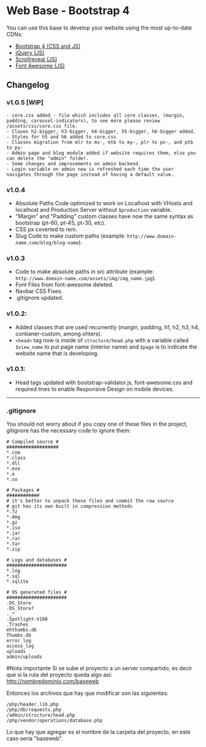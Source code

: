 # Web Base - Bootstrap 4

You can use this base to develop your website using the most up-to-date CDNs:
- [Bootstrap 4 (CSS and JS)](https://getbootstrap.com/)
- [jQuery (JS)](http://jquery.com/)
- [Scrollreveal (JS)](https://scrollrevealjs.org/)
- [Font Awesome (JS)](https://fontawesome.com/)

## Changelog
### v1.0.5 [WIP]
	- core.css added - file which includes all core classes, (margin, padding, carousel-indicators), to see more please review /assets/css/core.css file.
	- Clases h2-bigger, h3-bigger, h4-bigger, h5-bigger, h6-bigger added.
	- Styles for h5 and h6 added to core.css
	- Classes migration from mlr to mx-, mtb to my-, plr to px-, and ptb to py-
	- Admin page and blog module added if website requires them, else you can delete the "admin" folder.
	- Some changes and improvements on admin backend.
	- Login variable on admin now is refreshed each time the user navigates through the page instead of having a default value.
### v1.0.4
- Absolute Paths Code optimized to work on Localhost with VHosts and localhost and Production Server without `$production` variable.
- "Margin" and "Padding" custom classes have now the same syntax as bootstrap (pt-60, pt-45, pt-30, etc).
- CSS px coverted to rem.
- Slug Code to make custom paths (example: `http://www.domain-name.com/blog/blog-name`).

### v1.0.3
- Code to make absolute paths in src attribute (example: `http://www.domain-name.com/assets/img/img_name.jpg`).
- Font Files from font-awesome deleted.
- Navbar CSS Fixes.
- .gitignore updated.

### v1.0.2:
- Added classes that are used recurrently (margin, padding, h1, h2, h3, h4, contianer-custom, among ohters).
- `<head>` tag now is inside of `structure/head.php` with a variable called `$view_name` to put page name (interior name) and `$page` is to indicate the website name that is developing.

### v1.0.1:
- Head tags updated with bootstrap-validator.js, font-awesome.css and required lines to enable Responsive Design on mobile devices.

---

### .gitignore
You should not worry about if you copy one of these files in the project, gitignore has the necessary code to ignore them:

```
# Compiled source #
###################
*.com
*.class
*.dll
*.exe
*.o
*.so

# Packages #
############
# it's better to unpack these files and commit the raw source
# git has its own built in compression methods
*.7z
*.dmg
*.gz
*.iso
*.jar
*.rar
*.tar
*.zip

# Logs and databases #
######################
*.log
*.sql
*.sqlite

# OS generated files #
######################
.DS_Store
.DS_Store?
._*
.Spotlight-V100
.Trashes
ehthumbs.db
Thumbs.db
error_log
access_log
uploads
admin/uploads
```

#Nota importante
Si se sube el proyecto a un server compartido, es decir que si la ruta del proyecto queda algo así:
http://nombredominio.com/baseweb

Entonces los archivos que hay que modificar son las siguientes:
```
/php/header.lib.php
/php/db/requests.php
/admin/structure/head.php
/php/vendor/operations/database.php
```

Lo que hay que agregar es el nombre de la carpeta del proyecto, en este caso sería "baseweb".
